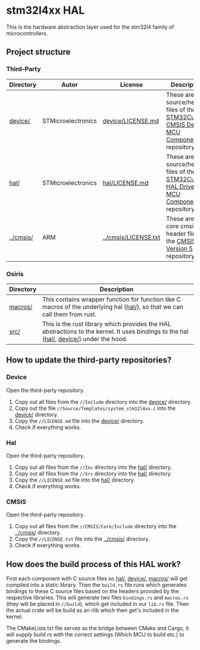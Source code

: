 # stm32l4xx HAL

This is the hardware abstraction layer used for the stm32l4 family of microcontrollers.

## Project structure

### Third-Party

| Directory              | Autor              | License                                      | Description                                                                       |
|------------------------|--------------------|----------------------------------------------|-----------------------------------------------------------------------------------|
| [device/](device/)     | STMicroelectronics | [device/LICENSE.md](device/LICENSE.md)       | These are source/header files of the [STM32CubeL4 CMSIS Device MCU Component](https://github.com/STMicroelectronics/cmsis-device-l4) repository.    |
| [hal/](hal/)           | STMicroelectronics | [hal/LICENSE.md](hal/LICENSE.md)             | These are source/header files of the [STM32CubeL4 HAL Driver MCU Component](https://github.com/STMicroelectronics/stm32l4xx-hal-driver) repository. |
| [../cmsis/](../cmsis/) | ARM                | [../cmsis/LICENSE.txt](../cmsis/LICENSE.txt) | These are the core cmsis header files of the [CMSIS Version 5](https://github.com/ARM-software/CMSIS_5) repository.                                 |


### Osiris

| Directory          | Description                                                                                                                                                |
|--------------------|------------------------------------------------------------------------------------------------------------------------------------------------------------|
| [macros/](macros/) | This contains wrapper function for function like C macros of the underlying hal ([hal/](hal/)), so that we can call them from rust.                        |
| [src/](src/)       | This is the rust library which provides the HAL abstractions to the kernel. It uses bindings to the hal ([hal/](hal/), [device/](device/)) under the hood. |

## How to update the third-party repositories?

### Device
Open the third-party repository.
1. Copy out all files from the ```//Include``` directory into the [device/](device/) directory.
2. Copy out the file ```//Source/Templates/system_stm32l4xx.c``` into the [device/](device/) directory.
3. Copy the ```//LICENSE.md``` file into the [device/](device/) directory.
4. Check if everything works.

### Hal
Open the third-party repository.
1. Copy out all files from the ```//Inc``` directory into the [hal/](hal/) directory.
2. Copy out all files from the ```//Src``` directory into the [hal/](hal/) directory.
3. Copy the ```//LICENSE.md``` file into the [hal/](hal/) directory.
4. Check if everything works.

### CMSIS
Open the third-party repository.
1. Copy out all files from the ```//CMSIS/Core/Include``` directory into the [../cmsis/](../cmsis/) directory.
2. Copy the ```//LICENSE.txt``` file into the [../cmsis/](../cmsis/) directory.
3. Check if everything works.

## How does the build process of this HAL work?

First each component with C source files so [hal/](hal/), [device/](device/), [macros/](macros/) will get compiled into a static library.
Then the ```build.rs``` file runs which generates bindings to these C source files based on the headers provided by the respective libraries.
This will generate two files ```bindings.rs``` and ```macros.rs``` (they will be placed in ```//build```), which get included in our ```lib.rs``` file.
Then the actual crate will be build as an rlib which then get's included in the kernel.

The CMakeLists.txt file serves as the bridge between CMake and Cargo, it will supply build.rs with the correct settings (Which MCU to build etc.) to generate the bindings.